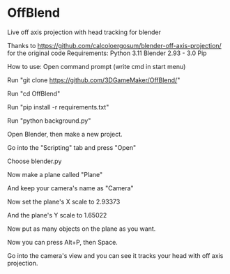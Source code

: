 # OffBlend
Live off axis projection with head tracking for blender

Thanks to https://github.com/calcoloergosum/blender-off-axis-projection/  for the original code
Requirements: 
Python 3.11
Blender 2.93 - 3.0
Pip

How to use:
Open command prompt (write cmd in start menu)

Run "git clone https://github.com/3DGameMaker/OffBlend/"

Run "cd OffBlend"

Run "pip install -r requirements.txt"

Run "python background.py"

Open Blender, then make a new project.

Go into the "Scripting" tab and press "Open"

Choose blender.py

Now make a plane called "Plane"

And keep your camera's name as "Camera"

Now set the plane's X scale to 2.93373

And the plane's Y scale to 1.65022

Now put as many objects on the plane as you want.

Now you can press Alt+P, then Space.

Go into the camera's view and you can see it tracks your head with off axis projection.
